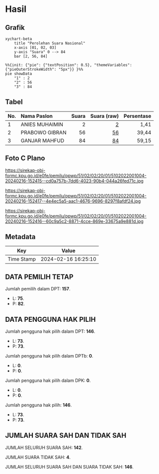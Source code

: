 # Hasil

## Grafik

```mermaid
xychart-beta
    title "Perolehan Suara Nasional"
    x-axis [01, 02, 03]
    y-axis "Suara" 0 --> 84
    bar [2, 56, 84]
```

```mermaid
%%{init: {"pie": {"textPosition": 0.5}, "themeVariables": {"pieOuterStrokeWidth": "5px"}} }%%
pie showData
    "1" : 2
    "2" : 56
    "3" : 84
```

## Tabel

| No. | Nama Paslon    | Suara | Suara (raw) | Persentase |
|:--- |:-------------- | -----:| -----------:| ----------:|
| 1   | ANIES MUHAIMIN | 2     | [2][p-1]    | 1,41       |
| 2   | PRABOWO GIBRAN | 56    | [56][p-2]   | 39,44      |
| 3   | GANJAR MAHFUD  | 84    | [84][p-3]   | 59,15      |


[p-1]: https://github.com/gigit-pemilu/pemilu-2024/blob/main/pilpres/hitung-suara/sub/51-bali/sub/02-tabanan/sub/02-selemadeg-timur/sub/2001-gunung-salak/sub/004-tps/sub/paslon-1.txt
[p-2]: https://github.com/gigit-pemilu/pemilu-2024/blob/main/pilpres/hitung-suara/sub/51-bali/sub/02-tabanan/sub/02-selemadeg-timur/sub/2001-gunung-salak/sub/004-tps/sub/paslon-2.txt
[p-3]: https://github.com/gigit-pemilu/pemilu-2024/blob/main/pilpres/hitung-suara/sub/51-bali/sub/02-tabanan/sub/02-selemadeg-timur/sub/2001-gunung-salak/sub/004-tps/sub/paslon-3.txt

## Foto C Plano

https://sirekap-obj-formc.kpu.go.id/e0fe/pemilu/ppwp/51/02/02/20/01/5102022001004-20240216-152415--cd0a757b-7dd6-4023-90b4-044a26fed71c.jpg

https://sirekap-obj-formc.kpu.go.id/e0fe/pemilu/ppwp/51/02/02/20/01/5102022001004-20240216-152417--4e4ec5a5-aac1-4676-9696-8297f8afdf24.jpg

https://sirekap-obj-formc.kpu.go.id/e0fe/pemilu/ppwp/51/02/02/20/01/5102022001004-20240216-152416--60c9a5c2-8871-4cce-869e-33675a9e881d.jpg


## Metadata

| Key        | Value               |
| ---------- | ------------------- |
| Time Stamp | 2024-02-16 16:25:10 |


## DATA PEMILIH TETAP

Jumlah pemilih dalam DPT: **157**.
 * L: **75**.
 * P: **82**.

## DATA PENGGUNA HAK PILIH

Jumlah pengguna hak pilih dalam DPT: **146**.
 * L: **73**.
 * P: **73**.

Jumlah pengguna hak pilih dalam DPTb: **0**.
 * L: **0**.
 * P: **0**.

Jumlah pengguna hak pilih dalam DPK: **0**.
 * L: **0**.
 * P: **0**.

Jumlah pengguna hak pilih: **146**.
 * L: **73**.
 * P: **73**.

## JUMLAH SUARA SAH DAN TIDAK SAH

JUMLAH SELURUH SUARA SAH: **142**.

JUMLAH SUARA TIDAK SAH: **4**.

JUMLAH SELURUH SUARA SAH DAN SUARA TIDAK SAH: **146**.


